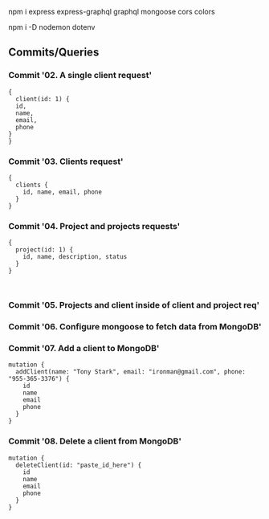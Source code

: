 npm i express express-graphql graphql mongoose cors colors

npm i -D nodemon dotenv

## Commits/Queries

### Commit '02. A single client request'
```
{
  client(id: 1) {
  id,
  name,
  email,
  phone
}
}
```

### Commit '03. Clients request'
```
{
  clients {
    id, name, email, phone
  }
}
```

### Commit '04. Project and projects requests'
```
{
  project(id: 1) {
    id, name, description, status
  }
}
```
```
 
```

### Commit '05. Projects and client inside of client and project req'

### Commit '06. Configure mongoose to fetch data from MongoDB'

### Commit '07. Add a client to MongoDB'

```
mutation {
  addClient(name: "Tony Stark", email: "ironman@gmail.com", phone: "955-365-3376") {
    id
    name
    email
    phone
  }
}
```

### Commit '08. Delete a client from MongoDB'

```
mutation {
  deleteClient(id: "paste_id_here") {
    id
    name
    email
    phone
  }
}
```